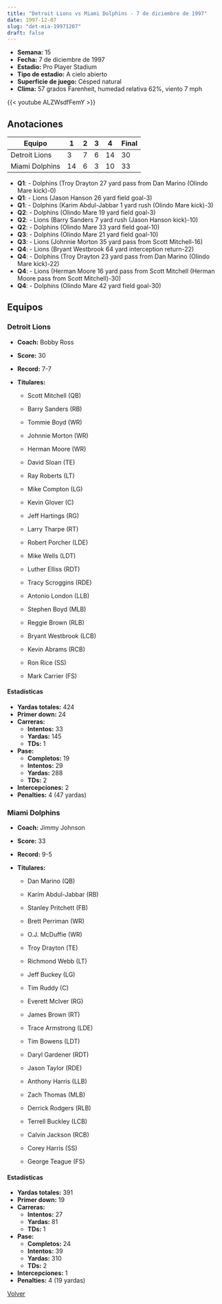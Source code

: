 ```yaml
---
title: "Detroit Lions vs Miami Dolphins - 7 de diciembre de 1997"
date: 1997-12-07
slug: "det-mia-19971207"
draft: false
---
```


- **Semana:** 15
- **Fecha:** 7 de diciembre de 1997
- **Estadio:** Pro Player Stadium
- **Tipo de estadio:** A cielo abierto
- **Superficie de juego:** Césped natural
- **Clima:** 57 grados Farenheit, humedad relativa 62%, viento 7 mph


{{< youtube ALZWsdfFemY >}}


## Anotaciones
| Equipo | 1 | 2 | 3 | 4 | Final |
|--------|---|---|---|---|-------|
| Detroit Lions  | 3 | 7 | 6 | 14  | 30 |
| Miami Dolphins  | 14 | 6 | 3 | 10  | 33 |
- **Q1**:  - Dolphins (Troy Drayton 27 yard pass from Dan Marino (Olindo Mare kick)-0)
- **Q1**:  - Lions (Jason Hanson 26 yard field goal-3)
- **Q1**:  - Dolphins (Karim Abdul-Jabbar 1 yard rush (Olindo Mare kick)-3)
- **Q2**:  - Dolphins (Olindo Mare 19 yard field goal-3)
- **Q2**:  - Lions (Barry Sanders 7 yard rush (Jason Hanson kick)-10)
- **Q2**:  - Dolphins (Olindo Mare 33 yard field goal-10)
- **Q3**:  - Dolphins (Olindo Mare 21 yard field goal-10)
- **Q3**:  - Lions (Johnnie Morton 35 yard pass from Scott Mitchell-16)
- **Q4**:  - Lions (Bryant Westbrook 64 yard interception return-22)
- **Q4**:  - Dolphins (Troy Drayton 23 yard pass from Dan Marino (Olindo Mare kick)-22)
- **Q4**:  - Lions (Herman Moore 16 yard pass from Scott Mitchell (Herman Moore pass from Scott Mitchell)-30)
- **Q4**:  - Dolphins (Olindo Mare 42 yard field goal-30)


## Equipos


### Detroit Lions
* **Coach:** Bobby Ross
* **Score:** 30
* **Record:** 7-7
* **Titulares:** 

  * Scott Mitchell (QB) 

  * Barry Sanders (RB) 

  * Tommie Boyd (WR) 

  * Johnnie Morton (WR) 

  * Herman Moore (WR) 

  * David Sloan (TE) 

  * Ray Roberts (LT) 

  * Mike Compton (LG) 

  * Kevin Glover (C) 

  * Jeff Hartings (RG) 

  * Larry Tharpe (RT) 

  * Robert Porcher (LDE) 

  * Mike Wells (LDT) 

  * Luther Elliss (RDT) 

  * Tracy Scroggins (RDE) 

  * Antonio London (LLB) 

  * Stephen Boyd (MLB) 

  * Reggie Brown (RLB) 

  * Bryant Westbrook (LCB) 

  * Kevin Abrams (RCB) 

  * Ron Rice (SS) 

  * Mark Carrier (FS) 

#### Estadísticas
* **Yardas totales:** 424
* **Primer down:** 24
* **Carreras:**
  * **Intentos:** 33
  * **Yardas:** 145
  * **TDs:** 1
* **Pase:**
  * **Completos:** 19
  * **Intentos:** 29
  * **Yardas:** 288
  * **TDs:** 2
* **Intercepciones:** 2
* **Penalties:** 4 (47 yardas)

### Miami Dolphins
* **Coach:** Jimmy Johnson
* **Score:** 33
* **Record:** 9-5
* **Titulares:** 

  * Dan Marino (QB) 

  * Karim Abdul-Jabbar (RB) 

  * Stanley Pritchett (FB) 

  * Brett Perriman (WR) 

  * O.J. McDuffie (WR) 

  * Troy Drayton (TE) 

  * Richmond Webb (LT) 

  * Jeff Buckey (LG) 

  * Tim Ruddy (C) 

  * Everett McIver (RG) 

  * James Brown (RT) 

  * Trace Armstrong (LDE) 

  * Tim Bowens (LDT) 

  * Daryl Gardener (RDT) 

  * Jason Taylor (RDE) 

  * Anthony Harris (LLB) 

  * Zach Thomas (MLB) 

  * Derrick Rodgers (RLB) 

  * Terrell Buckley (LCB) 

  * Calvin Jackson (RCB) 

  * Corey Harris (SS) 

  * George Teague (FS) 

#### Estadísticas
* **Yardas totales:** 391
* **Primer down:** 19
* **Carreras:**
  * **Intentos:** 27
  * **Yardas:** 81
  * **TDs:** 1
* **Pase:**
  * **Completos:** 24
  * **Intentos:** 39
  * **Yardas:** 310
  * **TDs:** 2
* **Intercepciones:** 1
* **Penalties:** 4 (19 yardas)


[Volver](/historia/1997)
